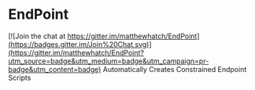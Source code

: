# EndPoint

[![Join the chat at https://gitter.im/matthewhatch/EndPoint](https://badges.gitter.im/Join%20Chat.svg)](https://gitter.im/matthewhatch/EndPoint?utm_source=badge&utm_medium=badge&utm_campaign=pr-badge&utm_content=badge)
Automatically Creates Constrained Endpoint Scripts